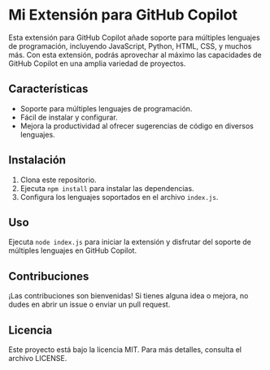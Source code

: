 # Mi Extensión para GitHub Copilot

Esta extensión para GitHub Copilot añade soporte para múltiples lenguajes de programación, incluyendo JavaScript, Python, HTML, CSS, y muchos más. Con esta extensión, podrás aprovechar al máximo las capacidades de GitHub Copilot en una amplia variedad de proyectos.

## Características

- Soporte para múltiples lenguajes de programación.
- Fácil de instalar y configurar.
- Mejora la productividad al ofrecer sugerencias de código en diversos lenguajes.

## Instalación

1. Clona este repositorio.
2. Ejecuta `npm install` para instalar las dependencias.
3. Configura los lenguajes soportados en el archivo `index.js`.

## Uso

Ejecuta `node index.js` para iniciar la extensión y disfrutar del soporte de múltiples lenguajes en GitHub Copilot.

## Contribuciones

¡Las contribuciones son bienvenidas! Si tienes alguna idea o mejora, no dudes en abrir un issue o enviar un pull request.

## Licencia

Este proyecto está bajo la licencia MIT. Para más detalles, consulta el archivo LICENSE.
